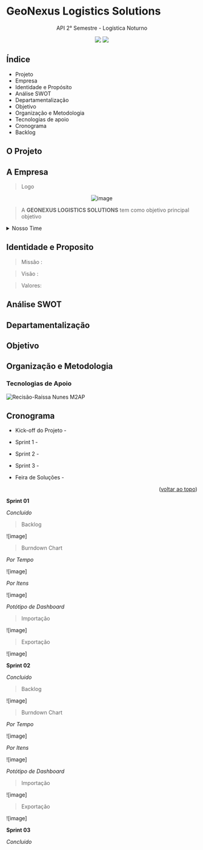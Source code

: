 # GeoNexus Logistics Solutions 

<p align="center"> 
API 2° Semestre - Logística Noturno
</p> 
  
<p align="center">   
 <img src="https://img.shields.io/badge/Status%3A-IN PROGRESS-green"/>
 <a href="http://fatecsjc-prd.azurewebsites.net/"><img src="https://img.shields.io/badge/Instituição%3A-FATEC-red"/></a>
</p>

## **Índice**

* Projeto
* Empresa
* Identidade e Propósito
* Análise SWOT
* Departamentalização
* Objetivo
* Organização e Metodologia
* Tecnologias de apoio
* Cronograma
* Backlog
 

## **O Projeto**
> 

## **A Empresa**
> Logo


<div align="center">
  
![image](https://github.com/geonexusls/PROJETO-INTEGRADOR-2-SEMESTRE/assets/166401059/0129610e-e3e6-42d7-8dc3-71ad9a1b0b54)

</div>


> A **GEONEXUS LOGISTICS SOLUTIONS** tem como objetivo principal objetivo 


<details>
  <summary>Nosso Time</summary>
 > Equipe 

| Avatar | Aluno | Função |
| ------ | ----- | -------| 
|![image](https://github.com/geonexusls/PROJETO-INTEGRADOR-2-SEMESTRE/assets/166401059/b544beea-a5ac-4c22-9f2b-9eb08ae2fb74)| Evelyn Victoria P. de Melo | Product Owner |
![image](https://github.com/geonexusls/PROJETO-INTEGRADOR-2-SEMESTRE/assets/166401059/3e7ffded-45a7-41b6-94a7-45902b846b25)|Fernanda da Silva de Andrade|Scrum Master|
![image](https://github.com/geonexusls/PROJETO-INTEGRADOR-2-SEMESTRE/assets/166401059/8e1e2fa0-ba6d-4831-9737-a6334706b99f)|Gabriela De Avila| Developer Team|
![image](https://github.com/geonexusls/PROJETO-INTEGRADOR-2-SEMESTRE/assets/166401059/3c742fb0-c75b-43c2-b59c-66c483597013)|Luiz Caldas | Developer Team| 
![image](https://github.com/geonexusls/PROJETO-INTEGRADOR-2-SEMESTRE/assets/166401059/9c6d4bb4-4540-4c56-ab03-c51786e373e9)|Tássia Nataly de Souza Campos| Developer Team|
![image](https://github.com/geonexusls/PROJETO-INTEGRADOR-2-SEMESTRE/assets/166401059/a4d83c0e-1c48-47f1-a1b0-16d10ea82b65)|Lucas Monteiro| Developer Team|
![image](https://github.com/geonexusls/PROJETO-INTEGRADOR-2-SEMESTRE/assets/166401059/6143b3d6-7dad-40e4-b580-0ae39b566d7d)|Raíssa Nunes| Developer Team|

</details>







                                                                                                                                                                                                                                                                                      
## Identidade e Proposito

> Missão : 

> Visão : 

> Valores:


## Análise SWOT


## Departamentalização 





## Objetivo 
>

## Organização e Metodologia
> 

### Tecnologias de Apoio

![Recisão-Raíssa Nunes M2AP](https://github.com/Mefller/mapeamento-potencial/assets/144354286/ba43a6fb-52d7-4407-9bfe-e54d401be3f2)





## Cronograma

* Kick-off do Projeto - 

* Sprint 1 - 

* Sprint 2 - 

* Sprint 3 - 

* Feira de Soluções - 
                                                                                                                                                                                     <p align="right">(<a href="#top">voltar ao topo</a>)




**<summary>Sprint 01</summary>**

 _Concluido_

>Backlog
<div id="top"></div>
<p align="center">
  
![image]



>Burndown Chart

_Por Tempo_
<div id="top"></div>
<p align="center">

![image]


_Por Itens_

<p align="center">
      

![image]

_Potótipo de Dashboard_

>Importação


![image]

>Exportação


![image]




     

**<summary>Sprint 02</summary>**

_Concluido_

>Backlog
<div id="top"></div>
<p align="center">

![image]
      
>Burndown Chart
  
_Por Tempo_
<div id="top"></div>
<p align="center">

![image]

  
_Por Itens_
<div id="top"></div>
<p align="center">

![image]

_Potótipo de Dashboard_

> Importação

![image]

> Exportação

![image]

**<summary>Sprint 03</summary>**
  
_Concluido_
